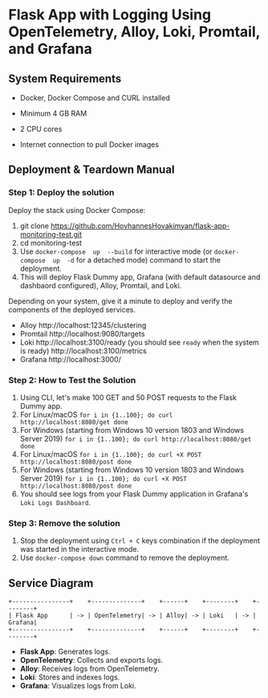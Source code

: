 
# Flask App with Logging Using OpenTelemetry, Alloy, Loki, Promtail, and Grafana



## System Requirements



- Docker, Docker Compose and CURL installed

- Minimum 4 GB RAM

- 2 CPU cores

- Internet connection to pull Docker images



## Deployment & Teardown Manual


### Step 1: Deploy the solution
Deploy  the  stack  using  Docker  Compose:

1. git  clone  https://github.com/HovhannesHovakimyan/flask-app-monitoring-test.git
2. cd  monitoring-test
3. Use `docker-compose  up  --build` for interactive mode (or  `docker-compose  up  -d`  for  a  detached  mode) command to start the deployment.
4. This will deploy Flask Dummy app, Grafana (with default datasource and dashbaord configured), Alloy, Promtail, and Loki.


Depending on your system, give it a minute to deploy and verify the components of the deployed services.

- Alloy
http://localhost:12345/clustering
- Promtail
http://localhost:9080/targets
- Loki
http://localhost:3100/ready (you should see `ready` when the system is ready)
http://localhost:3100/metrics
- Grafana
http://localhost:3000/


### Step 2: How to Test the Solution

1. Using CLI, let's make 100 GET and 50 POST requests to the Flask Dummy app.
2. For Linux/macOS
`
for i in {1..100}; do
    curl http://localhost:8080/get
done
`
3. For Windows (starting from Windows 10 version 1803 and Windows Server 2019)
`
for i in {1..100}; do
    curl http://localhost:8080/get
done
`
4. For Linux/macOS
`
for i in {1..100}; do
    curl +X POST http://localhost:8080/post
done
`
5. For Windows (starting from Windows 10 version 1803 and Windows Server 2019)
`
for i in {1..100}; do
    curl +X POST http://localhost:8080/post
done
`
6. You should see logs from your Flask Dummy application in Grafana's `Loki Logs Dashboard`.


### Step 3: Remove the solution
1. Stop the deployment using `Ctrl + C` keys combination if the deployment was started in the interactive mode.
2. Use `docker-compose down` command to remove the deployment.

## Service Diagram
```
+----------------+    +--------------+    +------+    +--------+    +--------+
| Flask App      | -> | OpenTelemetry| -> | Alloy| -> | Loki   | -> | Grafana|
+----------------+    +--------------+    +------+    +--------+    +--------+

```

-   **Flask App**: Generates logs.
-   **OpenTelemetry**: Collects and exports logs.
-   **Alloy**: Receives logs from OpenTelemetry.
-   **Loki**: Stores and indexes logs.
-   **Grafana**: Visualizes logs from Loki.